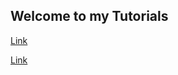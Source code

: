 ## Welcome to my Tutorials

[Link](https://ifthen2.github.io/Tutorials/functional-interfaces)

[Link](https://ifthen2.github.io/Tutorials/collector)
